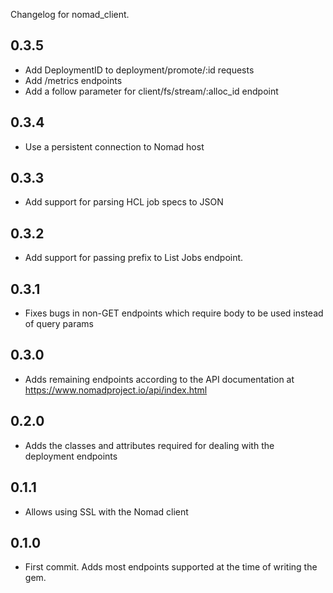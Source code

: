 Changelog for nomad_client.
## 0.3.5
* Add DeploymentID to deployment/promote/:id requests
* Add /metrics endpoints
* Add a follow parameter for client/fs/stream/:alloc_id endpoint

## 0.3.4
* Use a persistent connection to Nomad host

## 0.3.3
* Add support for parsing HCL job specs to JSON

## 0.3.2
* Add support for passing prefix to List Jobs endpoint.

## 0.3.1

* Fixes bugs in non-GET endpoints which require body to be used instead of query params

## 0.3.0

* Adds remaining endpoints according to the API documentation at https://www.nomadproject.io/api/index.html

## 0.2.0

* Adds the classes and attributes required for dealing with the deployment endpoints

## 0.1.1

* Allows using SSL with the Nomad client

## 0.1.0

* First commit. Adds most endpoints supported at the time of writing the gem.
